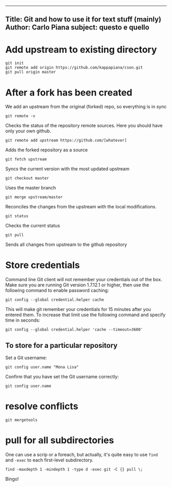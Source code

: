 
---
Title: Git and how to use it for text stuff (mainly)
Author: Carlo Piana
subject: questo e quello
---

# Add upstream to existing directory

    git init
    git remote add origin https://github.com/kappapiana/cson.git
    git pull origin master


# After a fork has been created

We add an upstream from the original (forked) repo, so everything is in sync

    git remote -v

Checks the status of the repository remote sources. Here you should have only your own github.

    git remote add upstream https://github.com/[whatever]

Adds the forked repository as a source

    git fetch upstream

Syncs the current version with the most updated upstream

    git checkout master

Uses the master branch

    git merge upstream/master

Reconciles the changes from the upstream with the local modifications.

    git status

Checks the current status

    git pull

Sends all changes from upstream to the github repository

# Store credentials

Command line Git client will not remember your credentials out of the box. Make sure you are running Git version 1.7.12.1 or higher, then use the following command to enable password caching:

    git config --global credential.helper cache

This will make git remember your credentials for 15 minutes after you entered them. To increase that limit use the following command and specify time in seconds:

    git config --global credential.helper 'cache --timeout=3600'

## To store for a particular repository

Set a Git username:

    git config user.name "Mona Lisa"

Confirm that you have set the Git username correctly:

    git config user.name


# resolve conflicts

    git mergetools

# pull for all subdirectories

One can use a scrip or a foreach, but actually, it's quite easy to use `find` and `-exec` to each first-level subdirectory.

    find -maxdepth 1 -mindepth 1 -type d -exec git -C {} pull \;

Bingo!
